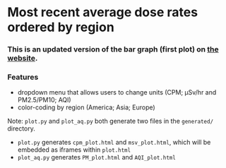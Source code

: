 # Most recent average dose rates ordered by region

### This is an updated version of the bar graph (first plot) on [the website](https://radwatch.berkeley.edu/partner-locations/).

### Features
* dropdown menu that allows users to change units (CPM; μSv/hr and PM2.5/PM10; AQI)
* color-coding by region (America; Asia; Europe)

Note: `plot.py` and `plot_aq.py` both generate two files in the `generated/` directory.
* `plot.py` generates `cpm_plot.html` and `msv_plot.html`, which will be embedded as iframes within `plot.html`
* `plot_aq.py` generates `PM_plot.html` and `AQI_plot.html`
